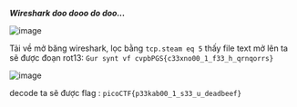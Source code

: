 ***Wireshark doo dooo do doo...***

![image](https://github.com/user-attachments/assets/60aed9c7-3df8-4e59-ba27-be5aad3f7cf5)

Tải về mở băng wireshark, lọc bằng ```tcp.steam eq 5``` thấy file text
mở lên ta sẽ được đoạn rot13: ```Gur synt vf cvpbPGS{c33xno00_1_f33_h_qrnqorrs}```

![image](https://github.com/user-attachments/assets/f8fcaff7-77a3-4676-82d3-8dff379547b7)

decode ta sẽ được flag : ```picoCTF{p33kab00_1_s33_u_deadbeef}```

